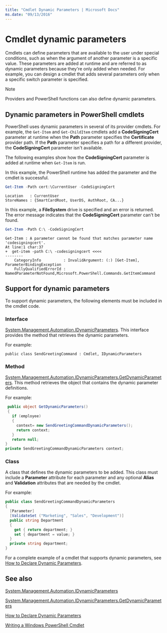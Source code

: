 ```yaml
---
title: "Cmdlet Dynamic Parameters | Microsoft Docs"
ms.date: "09/13/2016"
---
```


# Cmdlet dynamic parameters

Cmdlets can define parameters that are available to the user under special conditions, such as when
the argument of another parameter is a specific value. These parameters are added at runtime and are
referred to as dynamic parameters because they're only added when needed. For example, you can
design a cmdlet that adds several parameters only when a specific switch parameter is specified.

> [!NOTE]
> Providers and PowerShell functions can also define dynamic parameters.

## Dynamic parameters in PowerShell cmdlets

PowerShell uses dynamic parameters in several of its provider cmdlets. For example, the `Get-Item`
and `Get-ChildItem` cmdlets add a **CodeSigningCert** parameter at runtime when the **Path**
parameter specifies the **Certificate** provider path. If the **Path** parameter specifies a path
for a different provider, the **CodeSigningCert** parameter isn't available.

The following examples show how the **CodeSigningCert** parameter is added at runtime when
`Get-Item` is run.

In this example, the PowerShell runtime has added the parameter and the cmdlet is successful.

```powershell
Get-Item -Path cert:\CurrentUser -CodeSigningCert
```

```Output
Location   : CurrentUser
StoreNames : {SmartCardRoot, UserDS, AuthRoot, CA...}
```

In this example, a **FileSystem** drive is specified and an error is returned. The error message
indicates that the **CodeSigningCert** parameter can't be found.

```powershell
Get-Item -Path C:\ -CodeSigningCert
```

```Output
Get-Item : A parameter cannot be found that matches parameter name 'codesigningcert'.
At line:1 char:37
+  get-item -path C:\ -codesigningcert <<<<
--------
    CategoryInfo          : InvalidArgument: (:) [Get-Item], ParameterBindingException
    FullyQualifiedErrorId : NamedParameterNotFound,Microsoft.PowerShell.Commands.GetItemCommand
```

## Support for dynamic parameters

To support dynamic parameters, the following elements must be included in the cmdlet code.

### Interface

[System.Management.Automation.IDynamicParameters](/dotnet/api/System.Management.Automation.IDynamicParameters).
This interface provides the method that retrieves the dynamic parameters.

For example:

`public class SendGreetingCommand : Cmdlet, IDynamicParameters`

### Method

[System.Management.Automation.IDynamicParameters.GetDynamicParameters](/dotnet/api/System.Management.Automation.IDynamicParameters.GetDynamicParameters).
This method retrieves the object that contains the dynamic parameter definitions.

For example:

```csharp
 public object GetDynamicParameters()
 {
   if (employee)
   {
     context= new SendGreetingCommandDynamicParameters();
     return context;
   }
   return null;
}
private SendGreetingCommandDynamicParameters context;
```

### Class

A class that defines the dynamic parameters to be added. This class must include a **Parameter**
attribute for each parameter and any optional **Alias** and **Validation** attributes that are
needed by the cmdlet.

For example:

```csharp
public class SendGreetingCommandDynamicParameters
{
  [Parameter]
  [ValidateSet ("Marketing", "Sales", "Development")]
  public string Department
  {
    get { return department; }
    set { department = value; }
  }
  private string department;
}
```

For a complete example of a cmdlet that supports dynamic parameters, see [How to Declare Dynamic Parameters](./how-to-declare-dynamic-parameters.md).

## See also

[System.Management.Automation.IDynamicParameters](/dotnet/api/System.Management.Automation.IDynamicParameters)

[System.Management.Automation.IDynamicParameters.GetDynamicParameters](/dotnet/api/System.Management.Automation.IDynamicParameters.GetDynamicParameters)

[How to Declare Dynamic Parameters](./how-to-declare-dynamic-parameters.md)

[Writing a Windows PowerShell Cmdlet](./writing-a-windows-powershell-cmdlet.md)
